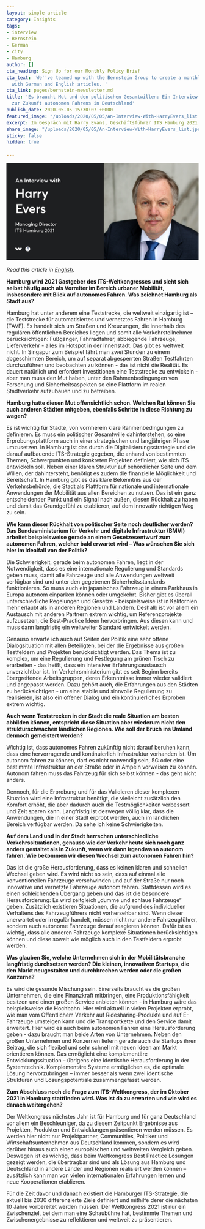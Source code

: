 ```yaml
---
layout: simple-article
category: Insights
tags:
- interview
- Bernstein
- German
- city
- Hamburg
author: []
cta_heading: Sign Up for our Monthly Policy Brief
cta_text: 'We''ve teamed up with the Bernstein Group to create a monthly policy brief
  with German and English articles. '
cta_link: pages/bernstein-newsletter.md
title: 'Es braucht Mut und den politischen Gesamtwillen: Ein Interview mit Harry Evers
  zur Zukunft autonomen Fahrens in Deutschland'
publish_date: 2020-05-05 15:30:07 +0000
featured_image: "/uploads/2020/05/05/An-Interview-With-HarryEvers_list.jpeg"
excerpt: Im Gespräch mit Harry Evans, Geschäftsführer ITS Hamburg 2021 GmbH
share_image: "/uploads/2020/05/05/An-Interview-With-HarryEvers_list.jpeg"
sticky: false
hidden: true

---
```

![](/uploads/2020/05/05/An-Interview-With-HarryEvers_body.jpg)

_Read this article in_ [_English_](www.wundermobility.com/blog/an-interview-with-harry-evers-on-the-future-of-autonomous-driving-in-germany)_._

**Hamburg wird 2021 Gastgeber des ITS-Weltkongresses und sieht sich selbst häufig auch als Vorreiter im Bereich urbaner Mobilität, insbesondere mit Blick auf autonomes Fahren. Was zeichnet Hamburg als Stadt aus?**

Hamburg hat unter anderem eine Teststrecke, die weltweit einzigartig ist – die Teststrecke für automatisiertes und vernetztes Fahren in Hamburg (TAVF). Es handelt sich um Straßen und Kreuzungen, die innerhalb des regulären öffentlichen Bereiches liegen und somit alle Verkehrsteilnehmer berücksichtigen: Fußgänger, Fahrradfahrer, abbiegende Fahrzeuge, Lieferverkehr - alles im Hotspot in der Innenstadt. Das gibt es weltweit nicht. In Singapur zum Beispiel fährt man zwei Stunden zu einem abgeschirmten Bereich, um auf separat abgesperrten Straßen Testfahrten durchzuführen und beobachten zu können - das ist nicht die Realität. Es dauert natürlich und erfordert Investitionen eine Teststrecke zu entwickeln - aber man muss den Mut haben, unter den Rahmenbedingungen von Forschung und Sicherheitsaspekten so eine Plattform im realen Stadtverkehr aufzubauen und zu betreiben.

**Hamburg hatte diesen Mut offensichtlich schon. Welchen Rat können Sie auch anderen Städten mitgeben, ebenfalls Schritte in diese Richtung zu wagen?**

Es ist wichtig für Städte, von vornherein klare Rahmenbedingungen zu definieren. Es muss ein politischer Gesamtwille dahinterstehen, so eine Erprobungsplattform auch in einer strategischen und langjährigen Phase umzusetzen. In Hamburg ist das durch die Digitalisierungsstrategie und die darauf aufbauende ITS-Strategie gegeben, die anhand von bestimmten Themen, Schwerpunkten und konkreten Projekten definiert, wie sich ITS entwickeln soll. Neben einer klaren Struktur auf behördlicher Seite und dem Willen, der dahintersteht, benötigt es zudem die finanzielle Möglichkeit und Bereitschaft. In Hamburg gibt es das klare Bekenntnis aus der Verkehrsbehörde, die Stadt als Plattform für nationale und internationale Anwendungen der Mobilität aus allen Bereichen zu nutzen. Das ist ein ganz entscheidender Punkt und ein Signal nach außen, diesen Rückhalt zu haben und damit das Grundgefühl zu etablieren, auf dem innovativ richtigen Weg zu sein.

**Wie kann dieser Rückhalt von politischer Seite noch deutlicher werden? Das Bundesministerium für Verkehr und digitale Infrastruktur (BMVI) arbeitet beispielsweise gerade an einem Gesetzesentwurf zum autonomen Fahren, welcher bald erwartet wird – Was wünschen Sie sich hier im Idealfall von der Politik?**

Die Schwierigkeit, gerade beim autonomen Fahren, liegt in der Notwendigkeit, dass es eine internationale Regulierung und Standards geben muss, damit alle Fahrzeuge und alle Anwendungen weltweit verfügbar sind und unter den gegebenen Sicherheitsstandards funktionieren. So muss auch ein japanisches Fahrzeug in einem Parkhaus in Europa autonom einparken können oder umgekehrt. Bisher gibt es überall unterschiedliche Regelungen und Gesetze - beispielsweise ist in Kalifornien mehr erlaubt als in anderen Regionen und Ländern. Deshalb ist vor allem ein Austausch mit anderen Partnern extrem wichtig, um Referenzprojekte aufzusetzen, die Best-Practice Ideen hervorbringen. Aus diesen kann und muss dann langfristig ein weltweiter Standard entwickelt werden.

Genauso erwarte ich auch auf Seiten der Politik eine sehr offene Dialogsituation mit allen Beteiligten, bei der die Ergebnisse aus großen Testfeldern und Projekten berücksichtigt werden. Das Thema ist zu komplex, um eine Regulierung und Festlegung am grünen Tisch zu erarbeiten - das heißt, dass ein intensiver Erfahrungsaustausch unverzichtbar ist. Im Verkehrsministerium gibt es seit Beginn bereits übergreifende Arbeitsgruppen, deren Erkenntnisse immer wieder validiert und angepasst werden. Dazu gehört auch, die Erfahrungen aus den Städten zu berücksichtigen - um eine stabile und sinnvolle Regulierung zu realisieren, ist also ein offener Dialog und ein kontinuierliches Erproben extrem wichtig.

**Auch wenn Teststrecken in der Stadt die reale Situation am besten abbilden können, entspricht diese Situation aber wiederum nicht den strukturschwachen ländlichen Regionen. Wie soll der Bruch ins Umland dennoch gemeistert werden?**

Wichtig ist, dass autonomes Fahren zukünftig nicht darauf beruhen kann, dass eine hervorragende und kontinuierlich Infrastruktur vorhanden ist. Um autonom fahren zu können, darf es nicht notwendig sein, 5G oder eine bestimmte Infrastruktur an der Straße oder in Ampeln vorweisen zu können. Autonom fahren muss das Fahrzeug für sich selbst können - das geht nicht anders.

Dennoch, für die Erprobung und für das Validieren dieser komplexen Situation wird eine Infrastruktur benötigt, die vielleicht zusätzlich den Komfort erhöht, die aber dadurch auch die Testmöglichkeiten verbessert und Zeit sparen kann. Langfristig ist deswegen völlig klar, dass die Anwendungen, die in einer Stadt erprobt werden, auch im ländlichen Bereich verfügbar werden. Da sehe ich keine Schwierigkeiten.

**Auf dem Land und in der Stadt herrschen unterschiedliche Verkehrssituationen, genauso wie der Verkehr heute sich noch ganz anders gestaltet als in Zukunft, wenn wir dann irgendwann autonom fahren. Wie bekommen wir diesen Wechsel zum autonomen Fahren hin?**

Das ist die große Herausforderung, dass es keinen klaren und schnellen Wechsel geben wird. Es wird nicht so sein, dass auf einmal alle konventionellen Fahrzeuge verschwinden und auf der Straße nur noch innovative und vernetzte Fahrzeuge autonom fahren. Stattdessen wird es einen schleichenden Übergang geben und das ist die besondere Herausforderung: Es wird zeitgleich „dumme und schlaue Fahrzeuge“ geben. Zusätzlich existieren Situationen, die aufgrund des individuellen Verhaltens des Fahrzeugführers nicht vorhersehbar sind. Wenn dieser unerwartet oder irregulär handelt, müssen nicht nur andere Fahrzeugführer, sondern auch autonome Fahrzeuge darauf reagieren können. Dafür ist es wichtig, dass alle anderen Fahrzeuge komplexe Situationen berücksichtigen können und diese soweit wie möglich auch in den Testfeldern erprobt werden.

**Was glauben Sie, welche Unternehmen sich in der Mobilitätsbranche langfristig durchsetzen werden? Die kleinen, innovativen Startups, die den Markt neugestalten und durchbrechen werden oder die großen Konzerne?**

Es wird die gesunde Mischung sein. Einerseits braucht es die großen Unternehmen, die eine Finanzkraft mitbringen, eine Produktionsfähigkeit besitzen und einen großen Service anbieten können - in Hamburg wäre das beispielsweise die Hochbahn. Hier wird aktuell in vielen Projekten erprobt, wie man vom Öffentlichem Verkehr auf Ridesharing-Produkte und auf E-Fahrzeuge umsteigen kann und die Transportkette und den Service damit erweitert. Hier wird es auch beim autonomen Fahren eine Herausforderung geben - dazu braucht man beide Arten von Unternehmen. Neben den großen Unternehmen und Konzernen liefern gerade auch die Startups ihren Beitrag, die sich flexibel und sehr schnell mit neuen Ideen am Markt orientieren können. Das ermöglicht eine komplementäre Entwicklungssituation – übrigens eine identische Herausforderung in der Systemtechnik. Komplementäre Systeme ermöglichen es, die optimale Lösung hervorzubringen – immer besser als wenn zwei identische Strukturen und Lösungspotentiale zusammengefasst werden.

**Zum Abschluss noch die Frage zum ITS-Weltkongress, der im Oktober 2021 in Hamburg stattfinden wird. Was ist da zu erwarten und wie wird es danach weitergehen?**

Der Weltkongress nächstes Jahr ist für Hamburg und für ganz Deutschland vor allem ein Beschleuniger, da zu diesem Zeitpunkt Ergebnisse aus Projekten, Produkten und Entwicklungen präsentieren werden müssen. Es werden hier nicht nur Projektpartner, Communities, Politiker und Wirtschaftsunternehmen aus Deutschland kommen, sondern es wird darüber hinaus auch einen europäischen und weltweiten Vergleich geben. Deswegen ist es wichtig, dass beim Weltkongress Best Practice Lösungen gezeigt werden, die übertragbar sind und als Lösung aus Hamburg und Deutschland in andere Länder und Regionen realisiert werden können – zusätzlich kann man von vielen internationalen Erfahrungen lernen und neue Kooperationen etablieren.

Für die Zeit davor und danach existiert die Hamburger ITS-Strategie, die aktuell bis 2030 differenzierte Ziele definiert und mithilfe derer die nächsten 10 Jahre vorbereitet werden müssen. Der Weltkongress 2021 ist nur ein Zwischenziel, bei dem man eine Schaubühne hat, bestimmte Themen und Zwischenergebnisse zu reflektieren und weltweit zu präsentieren.